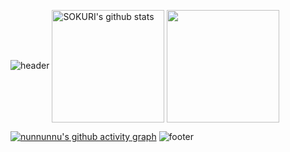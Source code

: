 ![header](https://capsule-render.vercel.app/api?type=waving&color=gradient&height=250&section=header&text=˚*₊JinHee_code˚*₊&fontSize=90)
<a href="https://github.com/nunnunnu"><img align="center" style="height:180px" src="https://github-readme-stats.vercel.app/api?username=nunnunnu&show_icons=true&theme=buefy" alt="SOKURI's github stats" /></a>
<a href="https://github.com/nunnunnu"><img align="center" style="height:180px" src="https://github-readme-stats.vercel.app/api/top-langs/?username=nunnunnu&layout=compact" /></a> 
<br>

[![nunnunnu's github activity graph](https://github-readme-activity-graph.vercel.app/graph?username=nunnunnu&theme=high-contrast)](https://github.com/ashutosh00710/github-readme-activity-graph)
![footer](https://capsule-render.vercel.app/api?&section=footer&type=waving&color=gradient&height=250)
